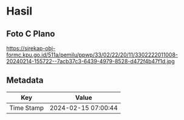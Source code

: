 # Hasil

## Foto C Plano

https://sirekap-obj-formc.kpu.go.id/511a/pemilu/ppwp/33/02/22/20/11/3302222011008-20240214-155722--7acb37c3-6439-4979-8528-d472f4b47f1d.jpg


## Metadata

| Key        | Value               |
| ---------- | ------------------- |
| Time Stamp | 2024-02-15 07:00:44 |



